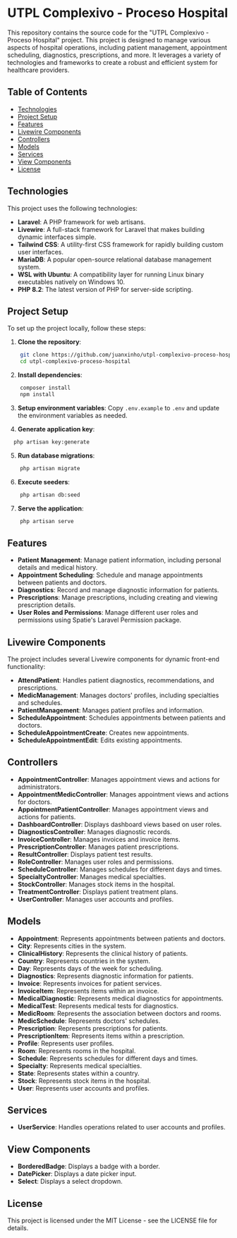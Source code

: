 UTPL Complexivo - Proceso Hospital
==================================

This repository contains the source code for the "UTPL Complexivo - Proceso Hospital" project. This project is designed to manage various aspects of hospital operations, including patient management, appointment scheduling, diagnostics, prescriptions, and more. It leverages a variety of technologies and frameworks to create a robust and efficient system for healthcare providers.

Table of Contents
-----------------

-   [Technologies](#technologies)
-   [Project Setup](#project-setup)
-   [Features](#features)
-   [Livewire Components](#livewire-components)
-   [Controllers](#controllers)
-   [Models](#models)
-   [Services](#services)
-   [View Components](#view-components)
-   [License](#license)

Technologies
------------

This project uses the following technologies:

-   **Laravel**: A PHP framework for web artisans.
-   **Livewire**: A full-stack framework for Laravel that makes building dynamic interfaces simple.
-   **Tailwind CSS**: A utility-first CSS framework for rapidly building custom user interfaces.
-   **MariaDB**: A popular open-source relational database management system.
-   **WSL with Ubuntu**: A compatibility layer for running Linux binary executables natively on Windows 10.
-   **PHP 8.2**: The latest version of PHP for server-side scripting.

Project Setup
-------------

To set up the project locally, follow these steps:

1.  **Clone the repository**:

```bash
    git clone https://github.com/juanxinho/utpl-complexivo-proceso-hospital.git
    cd utpl-complexivo-proceso-hospital
```

2.  **Install dependencies**:

```bash
    composer install
    npm install
```

3.  **Setup environment variables**: Copy `.env.example` to `.env` and update the environment variables as needed.

4.  **Generate application key**:

```bash
  php artisan key:generate
```

5.  **Run database migrations**:

```bash
    php artisan migrate
```

6.  **Execute seeders**:

```bash
    php artisan db:seed
```

7.  **Serve the application**:

```bash
    php artisan serve
```

Features
--------

-   **Patient Management**: Manage patient information, including personal details and medical history.
-   **Appointment Scheduling**: Schedule and manage appointments between patients and doctors.
-   **Diagnostics**: Record and manage diagnostic information for patients.
-   **Prescriptions**: Manage prescriptions, including creating and viewing prescription details.
-   **User Roles and Permissions**: Manage different user roles and permissions using Spatie's Laravel Permission package.

Livewire Components
-------------------

The project includes several Livewire components for dynamic front-end functionality:

-   **AttendPatient**: Handles patient diagnostics, recommendations, and prescriptions.
-   **MedicManagement**: Manages doctors' profiles, including specialties and schedules.
-   **PatientManagement**: Manages patient profiles and information.
-   **ScheduleAppointment**: Schedules appointments between patients and doctors.
-   **ScheduleAppointmentCreate**: Creates new appointments.
-   **ScheduleAppointmentEdit**: Edits existing appointments.

Controllers
-----------

-   **AppointmentController**: Manages appointment views and actions for administrators.
-   **AppointmentMedicController**: Manages appointment views and actions for doctors.
-   **AppointmentPatientController**: Manages appointment views and actions for patients.
-   **DashboardController**: Displays dashboard views based on user roles.
-   **DiagnosticsController**: Manages diagnostic records.
-   **InvoiceController**: Manages invoices and invoice items.
-   **PrescriptionController**: Manages patient prescriptions.
-   **ResultController**: Displays patient test results.
-   **RoleController**: Manages user roles and permissions.
-   **ScheduleController**: Manages schedules for different days and times.
-   **SpecialtyController**: Manages medical specialties.
-   **StockController**: Manages stock items in the hospital.
-   **TreatmentController**: Displays patient treatment plans.
-   **UserController**: Manages user accounts and profiles.

Models
------

-   **Appointment**: Represents appointments between patients and doctors.
-   **City**: Represents cities in the system.
-   **ClinicalHistory**: Represents the clinical history of patients.
-   **Country**: Represents countries in the system.
-   **Day**: Represents days of the week for scheduling.
-   **Diagnostics**: Represents diagnostic information for patients.
-   **Invoice**: Represents invoices for patient services.
-   **InvoiceItem**: Represents items within an invoice.
-   **MedicalDiagnostic**: Represents medical diagnostics for appointments.
-   **MedicalTest**: Represents medical tests for diagnostics.
-   **MedicRoom**: Represents the association between doctors and rooms.
-   **MedicSchedule**: Represents doctors' schedules.
-   **Prescription**: Represents prescriptions for patients.
-   **PrescriptionItem**: Represents items within a prescription.
-   **Profile**: Represents user profiles.
-   **Room**: Represents rooms in the hospital.
-   **Schedule**: Represents schedules for different days and times.
-   **Specialty**: Represents medical specialties.
-   **State**: Represents states within a country.
-   **Stock**: Represents stock items in the hospital.
-   **User**: Represents user accounts and profiles.

Services
--------

-   **UserService**: Handles operations related to user accounts and profiles.

View Components
---------------

-   **BorderedBadge**: Displays a badge with a border.
-   **DatePicker**: Displays a date picker input.
-   **Select**: Displays a select dropdown.

License
-------

This project is licensed under the MIT License - see the LICENSE file for details.
